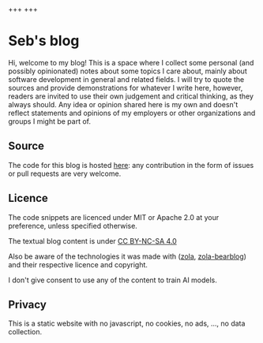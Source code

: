 +++
+++
# Seb's blog

Hi, welcome to my blog! This is a space where I collect some personal (and
possibly opinionated) notes about some topics I care about, mainly about
software development in general and related fields. I will try to quote the
sources and provide demonstrations for whatever I write here, however, readers
are invited to use their own judgement and critical thinking, as they always
should.
Any idea or opinion shared here is my own and doesn't reflect statements and
opinions of my employers or other organizations and groups I might be part of.

## Source
The code for this blog is hosted [here](https://github.com/Krahos/krahos.github.io):
any contribution in the form of issues or pull requests are very welcome.

## Licence
The code snippets are licenced under MIT or Apache 2.0 at your preference,
unless specified otherwise.

The textual blog content is under [CC BY-NC-SA 4.0](https://creativecommons.org/licenses/by-nc-sa/4.0)

Also be aware of the technologies it was made with ([zola](https://www.getzola.org),
[zola-bearblog](https://codeberg.org/alanpearce/zola-bearblog)) and their
respective licence and copyright.

I don't give consent to use any of the content to train AI models.

## Privacy
This is a static website with no javascript, no cookies, no ads, ..., no data
collection.
